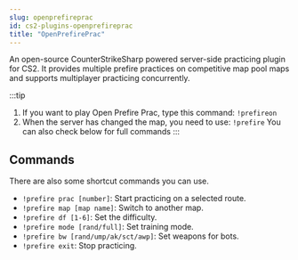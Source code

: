 ```yaml
---
slug: openprefireprac
id: cs2-plugins-openprefireprac
title: "OpenPrefirePrac"
---
```


An open-source CounterStrikeSharp powered server-side practicing plugin for CS2. It provides multiple prefire practices on competitive map pool maps and supports multiplayer practicing concurrently.

:::tip
1. If you want to play Open Prefire Prac, type this command: `!prefireon`
2. When the server has changed the map, you need to use: `!prefire` You can also check below for full commands
:::

## Commands
There are also some shortcut commands you can use.
  - `!prefire prac [number]`: Start practicing on a selected route.
  - `!prefire map [map name]`: Switch to another map.
  - `!prefire df [1-6]`: Set the difficulty.
  - `!prefire mode [rand/full]`: Set training mode.
  - `!prefire bw [rand/ump/ak/sct/awp]`: Set weapons for bots.
  - `!prefire exit`: Stop practicing.

